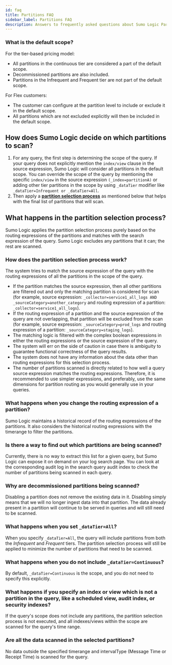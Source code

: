```yaml
---
id: faq
title: Partitions FAQ
sidebar_label: Partitions FAQ
description: Answers to frequently asked questions about Sumo Logic Partitions.
---
```


### What is the default scope?

For the tier-based pricing model:

- All partitions in the continuous tier are considered a part of the default scope. 
- Decommissioned partitions are also included.
- Partitions in the Infrequent and Frequent tier are not part of the default scope.

For Flex customers:

- The customer can configure at the partition level to include or exclude it in the default scope.
- All partitions which are not excluded explicitly will then be included in the default scope.

## How does Sumo Logic decide on which partitions to scan?

1. For any query, the first step is determining the scope of the query. If your query does not explicitly mention the `index/view` clause in the source expression, Sumo Logic will consider all partitions in the default scope. You can override the scope of the query by mentioning the specific `index/view` in the source expression `(_index=partitionA)` or adding other tier partitions in the scope by using `_dataTier` modifier like `_dataTier=Infrequent or _dataTier=All`.
2. Then apply a **[partition selection process](#what-happens-in-the-partition-selection-process)** as mentioned below that helps with the final list of partitions that will scan.

## What happens in the partition selection process?

Sumo Logic applies the partition selection process purely based on the routing expressions of the partitions and matches with the search expression of the query. Sumo Logic excludes any partitions that it can; the rest are scanned.

### How does the partition selection process work?

The system tries to match the source expression of the query with the routing expressions of all the partitions in the scope of the query. 

- If the partition matches the source expression, then all other partitions are filtered out and only the matching partition is considered for scan (for example, source expression: `_collector=service1_all_logs AND _sourceCategory=another_category` and routing expression of a partition:  `_collector=service1_all_logs`).
- If the routing expression of a partition and the source expression of the query are not overlapping, that partition will be excluded from the scan (for example, source expression: `_sourceCategory=prod_logs` and routing expression of a partition: `_sourceCategory=staging_logs`).
- The matching logic is filtered with the complex boolean expressions in either the routing expressions or the source expression of the query.
- The system will err on the side of caution in case there is ambiguity to guarantee functional correctness of the query results.
- The system does not have any information about the data other than routing expressions for this selection process.
- The number of partitions scanned is directly related to how well a query source expression matches the routing expressions. Therefore, it is recommended to use simpler expressions, and preferably, use the same dimensions for partition routing as you would generally use in your queries.

### What happens when you change the routing expression of a partition?

Sumo Logic maintains a historical record of the routing expressions of the partitions. It also considers the historical routing expressions with the timerange to filter the partitions.

### Is there a way to find out which partitions are being scanned?

Currently, there is no way to extract this list for a given query, but Sumo Logic can expose it on demand on your log search page. You can look at the corresponding audit log in the search query audit index to check the number of partitions being scanned in each query.

### Why are decommissioned partitions being scanned?

Disabling a partition does not remove the existing data in it. Disabling simply means that we will no longer ingest data into that partition. The data already present in a partition will continue to be served in queries and will still need to be scanned.

### What happens when you set `_dataTier=All`?

When you specify `_dataTier=All`, the query will include partitions from both the *Infrequent* and *Frequent* tiers. The partition selection process will still be applied to minimize the number of partitions that need to be scanned.

### What happens when you do not include `_dataTier=Continuous`?

By default, `_dataTier=Continuous` is the scope, and you do not need to specify this explicitly.

### What happens if you specify an index or view which is not a partition in the query, like a scheduled view, audit index, or security indexes?

If the query's scope does not include any partitions, the partition selection process is not executed, and all indexes/views within the scope are scanned for the query's time range.

### Are all the data scanned in the selected partitions?

No data outside the specified timerange and intervalType (Message Time or Receipt Time) is scanned for the query.

